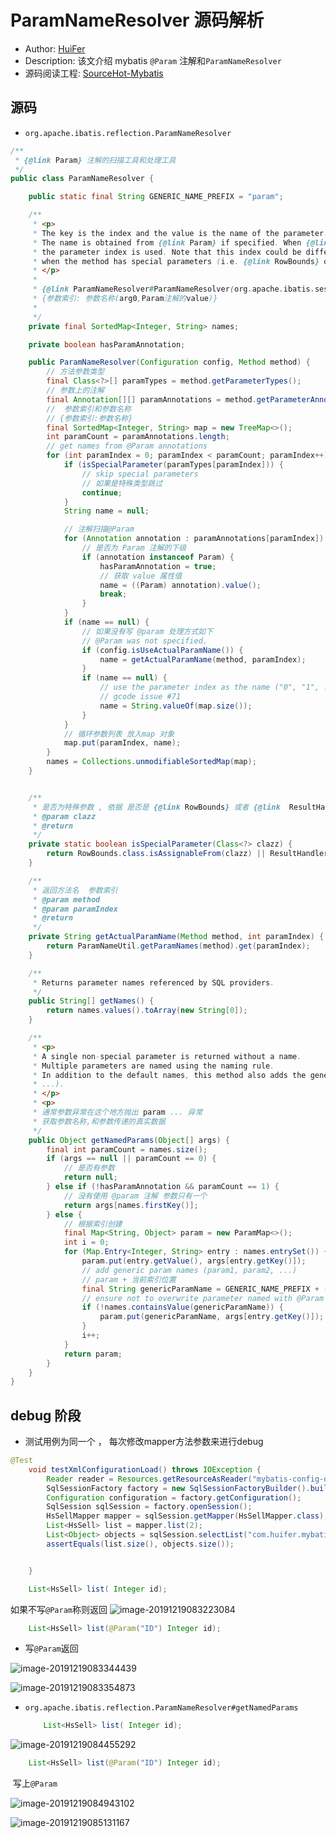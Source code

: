#  ParamNameResolver 源码解析
- Author: [HuiFer](https://github.com/huifer)
- Description: 该文介绍 mybatis `@Param` 注解和`ParamNameResolver`
- 源码阅读工程: [SourceHot-Mybatis](https://github.com/SourceHot/mybatis-read.git)

## 源码
- `org.apache.ibatis.reflection.ParamNameResolver`
```java
/**
 * {@link Param} 注解的扫描工具和处理工具
 */
public class ParamNameResolver {

    public static final String GENERIC_NAME_PREFIX = "param";

    /**
     * <p>
     * The key is the index and the value is the name of the parameter.<br />
     * The name is obtained from {@link Param} if specified. When {@link Param} is not specified,
     * the parameter index is used. Note that this index could be different from the actual index
     * when the method has special parameters (i.e. {@link RowBounds} or {@link ResultHandler}).
     * </p>
     *
     * {@link ParamNameResolver#ParamNameResolver(org.apache.ibatis.session.Configuration, java.lang.reflect.Method)} 中的map 变量值转换而得
     * {参数索引: 参数名称(arg0,Param注解的value)}
     *
     */
    private final SortedMap<Integer, String> names;

    private boolean hasParamAnnotation;

    public ParamNameResolver(Configuration config, Method method) {
        // 方法参数类型
        final Class<?>[] paramTypes = method.getParameterTypes();
        // 参数上的注解
        final Annotation[][] paramAnnotations = method.getParameterAnnotations();
        //  参数索引和参数名称
        // {参数索引:参数名称}
        final SortedMap<Integer, String> map = new TreeMap<>();
        int paramCount = paramAnnotations.length;
        // get names from @Param annotations
        for (int paramIndex = 0; paramIndex < paramCount; paramIndex++) {
            if (isSpecialParameter(paramTypes[paramIndex])) {
                // skip special parameters
                // 如果是特殊类型跳过
                continue;
            }
            String name = null;

            // 注解扫描@Param
            for (Annotation annotation : paramAnnotations[paramIndex]) {
                // 是否为 Param 注解的下级
                if (annotation instanceof Param) {
                    hasParamAnnotation = true;
                    // 获取 value 属性值
                    name = ((Param) annotation).value();
                    break;
                }
            }
            if (name == null) {
                // 如果没有写 @param 处理方式如下
                // @Param was not specified.
                if (config.isUseActualParamName()) {
                    name = getActualParamName(method, paramIndex);
                }
                if (name == null) {
                    // use the parameter index as the name ("0", "1", ...)
                    // gcode issue #71
                    name = String.valueOf(map.size());
                }
            }
            // 循环参数列表 放入map 对象
            map.put(paramIndex, name);
        }
        names = Collections.unmodifiableSortedMap(map);
    }


    /**
     * 是否为特殊参数 , 依据 是否是 {@link RowBounds} 或者 {@link  ResultHandler}
     * @param clazz
     * @return
     */
    private static boolean isSpecialParameter(Class<?> clazz) {
        return RowBounds.class.isAssignableFrom(clazz) || ResultHandler.class.isAssignableFrom(clazz);
    }

    /**
     * 返回方法名  参数索引
     * @param method
     * @param paramIndex
     * @return
     */
    private String getActualParamName(Method method, int paramIndex) {
        return ParamNameUtil.getParamNames(method).get(paramIndex);
    }

    /**
     * Returns parameter names referenced by SQL providers.
     */
    public String[] getNames() {
        return names.values().toArray(new String[0]);
    }

    /**
     * <p>
     * A single non-special parameter is returned without a name.
     * Multiple parameters are named using the naming rule.
     * In addition to the default names, this method also adds the generic names (param1, param2,
     * ...).
     * </p>
     * <p>
     * 通常参数异常在这个地方抛出 param ... 异常
     * 获取参数名称,和参数传递的真实数据
     */
    public Object getNamedParams(Object[] args) {
        final int paramCount = names.size();
        if (args == null || paramCount == 0) {
            // 是否有参数
            return null;
        } else if (!hasParamAnnotation && paramCount == 1) {
            // 没有使用 @param 注解 参数只有一个
            return args[names.firstKey()];
        } else {
            // 根据索引创建
            final Map<String, Object> param = new ParamMap<>();
            int i = 0;
            for (Map.Entry<Integer, String> entry : names.entrySet()) {
                param.put(entry.getValue(), args[entry.getKey()]);
                // add generic param names (param1, param2, ...)
                // param + 当前索引位置
                final String genericParamName = GENERIC_NAME_PREFIX + (i + 1);
                // ensure not to overwrite parameter named with @Param
                if (!names.containsValue(genericParamName)) {
                    param.put(genericParamName, args[entry.getKey()]);
                }
                i++;
            }
            return param;
        }
    }
}

```
## debug 阶段
- 测试用例为同一个 ， 每次修改mapper方法参数来进行debug
```java
@Test
    void testXmlConfigurationLoad() throws IOException {
        Reader reader = Resources.getResourceAsReader("mybatis-config-demo.xml");
        SqlSessionFactory factory = new SqlSessionFactoryBuilder().build(reader);
        Configuration configuration = factory.getConfiguration();
        SqlSession sqlSession = factory.openSession();
        HsSellMapper mapper = sqlSession.getMapper(HsSellMapper.class);
        List<HsSell> list = mapper.list(2);
        List<Object> objects = sqlSession.selectList("com.huifer.mybatis.mapper.HsSellMapper.list");
        assertEquals(list.size(), objects.size());


    }
```




```java
    List<HsSell> list( Integer id);

```
如果不写`@Param`称则返回
![image-20191219083223084](assets/image-20191219083223084.png)

```java
    List<HsSell> list(@Param("ID") Integer id);
```

- 写`@Param`返回

![image-20191219083344439](../../../images/mybatis/image-20191219083344439.png)

![image-20191219083354873](../../../images/mybatis/image-20191219083354873.png)



- `org.apache.ibatis.reflection.ParamNameResolver#getNamedParams`

  ```java
      List<HsSell> list( Integer id);
  ```

![image-20191219084455292](../../../images/mybatis/image-20191219084455292.png)

  


```java
    List<HsSell> list(@Param("ID") Integer id);
```

​	写上`@Param`

![image-20191219084943102](../../../images/mybatis/image-20191219084943102.png)

![image-20191219085131167](../../../images/mybatis/image-20191219085131167.png)